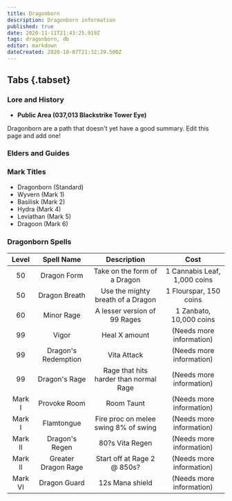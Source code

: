 ```yaml
---
title: Dragonborn
description: Dragonborn information
published: true
date: 2020-11-11T21:43:25.919Z
tags: dragonborn, db
editor: markdown
dateCreated: 2020-10-07T21:32:29.500Z
---
```


## Tabs {.tabset}
### Lore and History
 - **Public Area (037,013 Blackstrike Tower Eye)**
 
 Dragonborn are a path that doesn't yet have a good summary. Edit this page and add one!
### Elders and Guides
### Mark Titles
 - Dragonborn (Standard)
 - Wyvern (Mark 1)
 - Basilisk (Mark 2)
 - Hydra (Mark 4)
 - Leviathan (Mark 5)
 - Dragoon (Mark 6)
### Dragonborn Spells
| Level | Spell Name | Description | Cost |
| :---: | :---: | :---: | :---: |
| 50 | Dragon Form | Take on the form of a Dragon | 1 Cannabis Leaf, 1,000 coins | 
| 50 | Dragon Breath | Use the mighty breath of a Dragon | 1 Flourspar, 150 coins | 
| 60 | Minor Rage | A lesser version of 99 Rages | 1 Zanbato, 10,000 coins |
| 99 | Vigor | Heal X amount | (Needs more information) | 
| 99 | Dragon's Redemption | Vita Attack | (Needs more information) |
| 99 | Dragon's Rage | Rage that hits harder than normal Rage | (Needs more information) |
| Mark I | Provoke Room | Room Taunt | (Needs more information) |
| Mark I | Flamtongue | Fire proc on melee swing 8% of swing | (Needs more information) |
| Mark II | Dragon's Regen | 80?s Vita Regen | (Needs more information) |
| Mark II | Greater Dragon Rage | Start off at Rage 2 @ 850s?| (Needs more information) |
| Mark VI | Dragon Guard | 12s Mana shield | (Needs more information) |
 
 